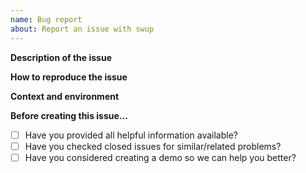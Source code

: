 ```yaml
---
name: Bug report
about: Report an issue with swup
---
```


<!--
Thanks for taking the time to fill out this bug report!

IMPORTANT: If you're having trouble reloading JavaScript code after swup transitions, please refer to the below discussion to get help. This topic is always a problem with a particular setup rather than with swup itself, so any issues with this topic will be closed right away.

https://github.com/swup/swup/discussions/334

-->

**Description of the issue**

<!--
A clear and concise description of what the bug is.
-->

**How to reproduce the issue**

<!--
Please provide a link to a repo or test case that can reliably reproduce the issue.

Feel free to use and fork this CodeSandbox template:
https://codesandbox.io/s/swup-test-case-template-5dqcgs

-->

**Context and environment**

<!--
Add your swup config and any other relevant code and information (e.g. browser & version, swup version, bundler, ...)

```javascript
const swup = Swup();
```
-->

**Before creating this issue...**

- [ ] Have you provided all helpful information available?
- [ ] Have you checked closed issues for similar/related problems?
- [ ] Have you considered creating a demo so we can help you better?
